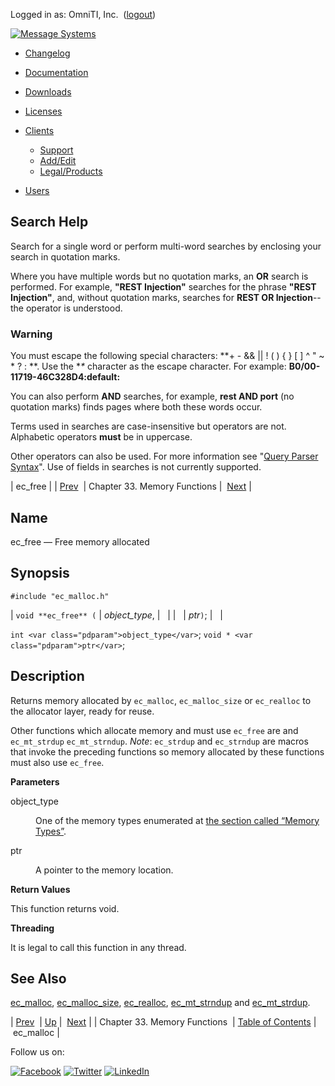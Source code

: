 Logged in as: OmniTI, Inc.  ([logout](https://support.messagesystems.com/logout.php))

[![Message Systems](https://support.messagesystems.com/images/ms-white205.png)](https://support.messagesystems.com/start.php) 

*   [Changelog](https://support.messagesystems.com/start.php?show=changelog)
*   [Documentation](https://support.messagesystems.com/docs/)
*   [Downloads](https://support.messagesystems.com/start.php)

*   [Licenses](https://support.messagesystems.com/license_summary.php)
*   <a href="">Clients</a>
    *   [Support](https://support.messagesystems.com/cs.php)
    *   [Add/Edit](https://support.messagesystems.com/edit_client.php)
    *   [Legal/Products](https://support.messagesystems.com/edit_products.php)
*   [Users](https://support.messagesystems.com/edit_customer.php)

## Search Help

Search for a single word or perform multi-word searches by enclosing your search in quotation marks.

Where you have multiple words but no quotation marks, an **OR** search is performed. For example, **"REST Injection"** searches for the phrase **"REST Injection"**, and, without quotation marks, searches for **REST OR Injection**--the operator is understood.

### Warning

You must escape the following special characters: **+ - && || ! ( ) { } [ ] ^ " ~ * ? : \**. Use the **\** character as the escape character. For example: **B0/00-11719-46C328D4\:default\:**

You can also perform **AND** searches, for example, **rest AND port** (no quotation marks) finds pages where both these words occur.

Terms used in searches are case-insensitive but operators are not. Alphabetic operators **must** be in uppercase.

Other operators can also be used. For more information see "[Query Parser Syntax](https://lucene.apache.org/core/old_versioned_docs/versions/3_0_0/queryparsersyntax.html)". Use of fields in searches is not currently supported.

| ec_free |
| [Prev](memory.php)  | Chapter 33. Memory Functions |  [Next](apis.ec_malloc.php) |

<a name="apis.ec_free"></a>
## Name

ec_free — Free memory allocated

## Synopsis

`#include "ec_malloc.h"`

| `void **ec_free** (` | <var class="pdparam">object_type</var>, |   |
|   | <var class="pdparam">ptr</var>`)`; |   |

`int <var class="pdparam">object_type</var>`;
`void * <var class="pdparam">ptr</var>`;<a name="idp27165264"></a>
## Description

Returns memory allocated by `ec_malloc`, `ec_malloc_size` or `ec_realloc` to the allocator layer, ready for reuse.

Other functions which allocate memory and must use `ec_free` are and `ec_mt_strdup` `ec_mt_strndup`. *Note*: `ec_strdup` and `ec_strndup` are macros that invoke the preceding functions so memory allocated by these functions must also use `ec_free`.

**Parameters**

<dl class="variablelist">

<dt>object_type</dt>

<dd>

One of the memory types enumerated at [the section called “Memory Types”](apis.ec_malloc.php#apis.ec_malloc.types "Memory Types").

</dd>

<dt>ptr</dt>

<dd>

A pointer to the memory location.

</dd>

</dl>

**Return Values**

This function returns void.

**Threading**

It is legal to call this function in any thread.

<a name="idp27178736"></a>
## See Also

[ec_malloc](apis.ec_malloc.php "ec_malloc"), [ec_malloc_size](apis.ec_malloc_size.php "ec_malloc_size"), [ec_realloc](apis.ec_realloc.php "ec_realloc"), [ec_mt_strndup](apis.ec_mt_strndup.php "ec_mt_strndup") and [ec_mt_strdup](apis.ec_mt_strdup.php "ec_mt_strdup").

| [Prev](memory.php)  | [Up](memory.php) |  [Next](apis.ec_malloc.php) |
| Chapter 33. Memory Functions  | [Table of Contents](index.php) |  ec_malloc |

Follow us on:

[![Facebook](https://support.messagesystems.com/images/icon-facebook.png)](http://www.facebook.com/messagesystems) [![Twitter](https://support.messagesystems.com/images/icon-twitter.png)](http://twitter.com/#!/MessageSystems) [![LinkedIn](https://support.messagesystems.com/images/icon-linkedin.png)](http://www.linkedin.com/company/message-systems)